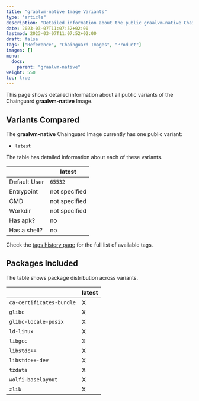```yaml
---
title: "graalvm-native Image Variants"
type: "article"
description: "Detailed information about the public graalvm-native Chainguard Image variants"
date: 2023-03-07T11:07:52+02:00
lastmod: 2023-03-07T11:07:52+02:00
draft: false
tags: ["Reference", "Chainguard Images", "Product"]
images: []
menu:
  docs:
    parent: "graalvm-native"
weight: 550
toc: true
---
```


This page shows detailed information about all public variants of the Chainguard **graalvm-native** Image.

## Variants Compared
The **graalvm-native** Chainguard Image currently has one public variant: 

- `latest`

The table has detailed information about each of these variants.

|              | latest        |
|--------------|---------------|
| Default User | `65532`       |
| Entrypoint   | not specified |
| CMD          | not specified |
| Workdir      | not specified |
| Has apk?     | no            |
| Has a shell? | no            |

Check the [tags history page](/chainguard/chainguard-images/reference/graalvm-native/tags_history/) for the full list of available tags.

## Packages Included
The table shows package distribution across variants.

|                          | latest |
|--------------------------|--------|
| `ca-certificates-bundle` | X      |
| `glibc`                  | X      |
| `glibc-locale-posix`     | X      |
| `ld-linux`               | X      |
| `libgcc`                 | X      |
| `libstdc++`              | X      |
| `libstdc++-dev`          | X      |
| `tzdata`                 | X      |
| `wolfi-baselayout`       | X      |
| `zlib`                   | X      |
